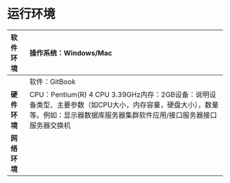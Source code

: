 # 运行环境



| **软件环境** | 操作系统：Windows/Mac |
| :--- | :--- |
|  | 软件：GitBook |
| **硬件环境** | CPU：Pentium\(R\) 4 CPU 3.39GHz内存：2GB设备：说明设备类型、主要参数（如CPU大小，内存容量，硬盘大小），数量等。例如：显示器数据库服务器集群软件应用/接口服务器接口服务器交换机 |
| **网络环境** |  |



